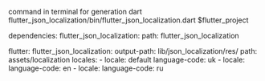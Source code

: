command in terminal for generation 
dart flutter_json_localization/bin/flutter_json_localization.dart $flutter_project

dependencies:
flutter_json_localization:
    path: flutter_json_localization

flutter:
flutter_json_localization:
  output-path: lib/json_localization/res/
  path: assets/localization
  locales:
    - locale: default
      language-code: uk
    - locale:
      language-code: en
    - locale:
      language-code: ru

